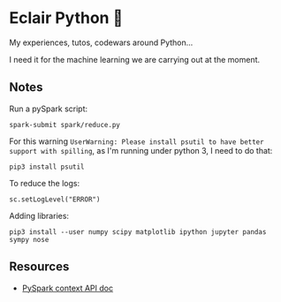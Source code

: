 # Eclair Python :snake:

My experiences, tutos, codewars around Python...

I need it for the machine learning we are carrying out at the moment.

## Notes

Run a pySpark script:
```
spark-submit spark/reduce.py
```

For this warning `UserWarning: Please install psutil to have better support with spilling`, as I'm running under python 3, I need to do that:
```
pip3 install psutil
```

To reduce the logs:
```
sc.setLogLevel("ERROR")
```

Adding libraries:
```
pip3 install --user numpy scipy matplotlib ipython jupyter pandas sympy nose
```

## Resources

- [PySpark context API doc](https://spark.apache.org/docs/2.2.0/api/python/pyspark.html#pyspark.SparkContext)
